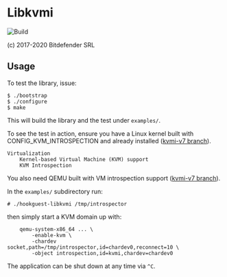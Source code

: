 # Libkvmi

![Build](https://github.com/Wenzel/libkvmi/workflows/Build/badge.svg)

(c) 2017-2020 Bitdefender SRL

## Usage

To test the library, issue:
```
$ ./bootstrap
$ ./configure
$ make
```
This will build the library and the test under `examples/`.

To see the test in action, ensure you have a Linux kernel built with
CONFIG_KVM_INTROSPECTION and already installed
([kvmi-v7 branch](https://github.com/KVM-VMI/kvm/tree/kvmi-v7)).

	Virtualization
		Kernel-based Virtual Machine (KVM) support
		KVM Introspection

You also need QEMU built with VM introspection support
([kvmi-v7 branch](https://github.com/KVM-VMI/qemu/tree/kvmi-v7)).

In the `examples/` subdirectory run:
```
# ./hookguest-libkvmi /tmp/introspector
```
then simply start a KVM domain up with:
```
	qemu-system-x86_64 ... \
		-enable-kvm \
		-chardev socket,path=/tmp/introspector,id=chardev0,reconnect=10 \
		-object introspection,id=kvmi,chardev=chardev0
```

The application can be shut down at any time via `^C`.
